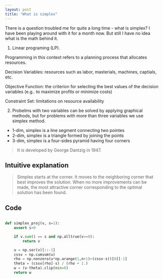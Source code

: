 ```yaml
---
layout: post
title: "What is simplex"
---
```


There is a question troubled me for quite a long time - what is simplex? I have been playing around with it for a month now. But still I have no idea what is the math behind it.

1. Linear programing (LP). 

Programming in this context refers to a planning process that allocates resources. 

Decision Variables: resources such as labor, masterials, machines, captials, etc.

Objective Function: the criterion for selecting the best values of the decision variables (e.g.. to maximize profits or minimize costs)

Constraint Set: limitations on resource availability

2. Probelms with two variables can be solved by applying graphical methods, but for problems with more than three variables we use simplex method.

* 1-dim, simplex is a line segment connecting two pointes
* 2-dim, simplex is a triangle formed by joining the points
* 3-dim, simplex is a four-sides pyramid having four corners

> It is developed by George Dantzig in 1947.

## Intuitive explanation

> Simplex starts at the corner. It moves to the neighboring corner that best improves the solution. When no more improvements can be made, the most attractive corner corresponding to the optimal solution has been found.

## Code

```python

def simplex_proj(v, s=1):
    assert s>0

    if v.sum() == s and np.alltrue(v>=0):
        return v

    u = np.sor(v)[::-1]
    cssv = np.cumsum(u)
    rho = np.nonzero(u*np.arange(1,n+1)>(cssv-s))[0][-1]
    theta = (cssv[rho]-s) / (rho + 1.)
    w = (v-theta).clip(min=0)
    return w
```


